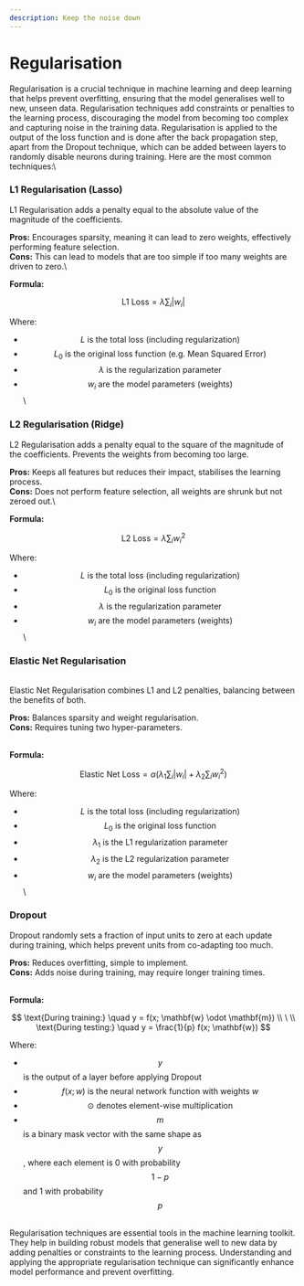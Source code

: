 ```yaml
---
description: Keep the noise down
---
```


# Regularisation

Regularisation is a crucial technique in machine learning and deep learning that helps prevent overfitting, ensuring that the model generalises well to new, unseen data. Regularisation techniques add constraints or penalties to the learning process, discouraging the model from becoming too complex and capturing noise in the training data. Regularisation is applied to the output of the loss function and is done after the back propagation step, apart from the Dropout technique, which can be added between layers to randomly disable neurons during training. Here are the most common techniques:\


### **L1 Regularisation (Lasso)**&#x20;

L1 Regularisation adds a penalty equal to the absolute value of the magnitude of the coefficients.&#x20;

**Pros:** Encourages sparsity, meaning it can lead to zero weights, effectively performing feature selection. \
**Cons:** This can lead to models that are too simple if too many weights are driven to zero.\


**Formula:**

$$
\text{L1 Loss} = \lambda \sum_{i} |w_i|
$$

Where:

* $$L  \text{ is the total loss (including regularization)}$$
* $$L_0   \text{ is the original loss function (e.g. Mean Squared Error)}$$
* $$\lambda    \text{ is the regularization parameter}$$
* $$w_i  \text{ are the model parameters (weights)}$$\


### **L2 Regularisation (Ridge)**

L2 Regularisation adds a penalty equal to the square of the magnitude of the coefficients. Prevents the weights from becoming too large.

**Pros:** Keeps all features but reduces their impact, stabilises the learning process.\
**Cons:** Does not perform feature selection, all weights are shrunk but not zeroed out.\


**Formula:**

$$
\text{L2 Loss} = \lambda \sum_{i} w_i^2
$$

Where:

* $$L  \text{ is the total loss (including regularization)}$$
* $$L_0   \text{ is the original loss function}$$
* $$\lambda    \text{ is the regularization parameter}$$
* $$w_i  \text{ are the model parameters (weights)}$$\


### **Elastic Net Regularisation**

\
Elastic Net Regularisation combines L1 and L2 penalties, balancing between the benefits of both.

**Pros:** Balances sparsity and weight regularisation.\
**Cons:** Requires tuning two hyper-parameters.

\
**Formula:**

$$
\text{Elastic Net Loss} = \alpha \left( \lambda_1 \sum_{i} |w_i| + \lambda_2 \sum_{i} w_i^2 \right)
$$

Where:

* $$L  \text{ is the total loss (including regularization)}$$
* $$L_0   \text{ is the original loss function}$$
* $$\lambda_1  \text{ is the L1 regularization parameter}$$
* $$\lambda_2  \text{ is the L2 regularization parameter}$$
* $$w_i  \text{ are the model parameters (weights)}$$\


### **Dropout**

Dropout randomly sets a fraction of input units to zero at each update during training, which helps prevent units from co-adapting too much.

**Pros:** Reduces overfitting, simple to implement.\
**Cons:** Adds noise during training, may require longer training times.

\
**Formula:**

$$
\text{During training:} \quad y = f(x; \mathbf{w} \odot \mathbf{m}) 
\\ \
\\ 
 \text{During testing:} \quad y = \frac{1}{p} f(x; \mathbf{w})
$$

Where:

* $$y$$ is the output of a layer before applying Dropout
* $$f(x; w)  \text{ is the neural network function with weights }  w$$
* $$\odot  \text{ denotes element-wise multiplication}$$
* $$m$$ is a binary mask vector with the same shape as $$y$$, where each element is 0 with probability $$1 - p$$ and 1 with probability $$p$$

\
Regularisation techniques are essential tools in the machine learning toolkit. They help in building robust models that generalise well to new data by adding penalties or constraints to the learning process. Understanding and applying the appropriate regularisation technique can significantly enhance model performance and prevent overfitting.

